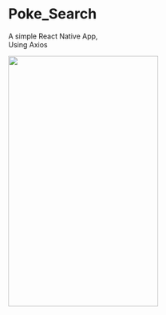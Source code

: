 # Poke_Search
A simple React Native App,<br>
Using Axios


<img height="500" width="300"  src=“https://pasteboard.co/JjIbSva.png”>
